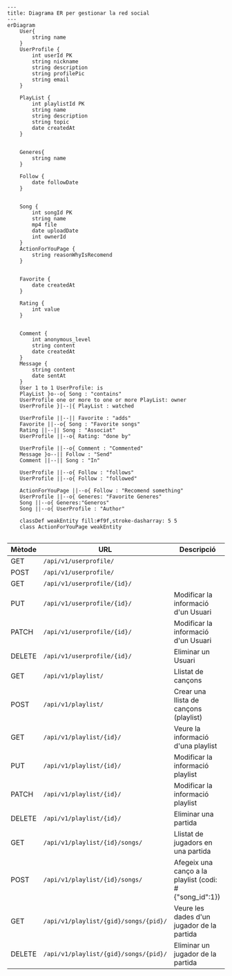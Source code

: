 ```mermaid
---
title: Diagrama ER per gestionar la red social
---
erDiagram
    User{
        string name
    }
    UserProfile {        
        int userId PK
        string nickname
        string description
        string profilePic
        string email
    }

    PlayList {
        int playlistId PK
        string name
        string description
        string topic
        date createdAt
    }
    
    
    Generes{
        string name
    }

    Follow {
        date followDate
    }

    
    Song {
        int songId PK
        string name
        mp4 file   
        date uploadDate
        int ownerId
    }
    ActionForYouPage {
        string reasonWhyIsRecomend
    }
    
    
    Favorite {
        date createdAt
    }

    Rating {
        int value  
    }

    
    Comment {
        int anonymous_level
        string content
        date createdAt
    }
    Message {
        string content
        date sentAt
    }
    User 1 to 1 UserProfile: is
    PlayList }o--o{ Song : "contains"
    UserProfile one or more to one or more PlayList: owner
    UserProfile }|--|{ PlayList : watched

    UserProfile ||--|| Favorite : "adds"
    Favorite ||--o{ Song : "Favorite songs"
    Rating ||--|| Song : "Associat"
    UserProfile ||--o{ Rating: "done by"

    UserProfile ||--o{ Comment : "Commented"
    Message }o--|| Follow : "Send"
    Comment ||--|| Song : "In"

    UserProfile ||--o{ Follow : "follows"
    UserProfile ||--o{ Follow : "followed"

    ActionForYouPage ||--o{ Follow : "Recomend something"
    UserProfile ||--o{ Generes: "Favorite Generes"
    Song ||--o{ Generes:"Generos"        
    Song ||--o{ UserProfile : "Author"
    
    classDef weakEntity fill:#f9f,stroke-dasharray: 5 5
    class ActionForYouPage weakEntity


```



| Mètode | URL                                                 | Descripció                   |
| ------ | --------------------------------------------------- | ---------------------------- |
| GET    | `/api/v1/userprofile/`                                    |           |
| POST   | `/api/v1/userprofile/`                                    |             |
| GET    | `/api/v1/userprofile/{id}/`                               |         |
| PUT    | `/api/v1/userprofile/{id}/`                               | Modificar la informació d'un Usuari    |
| PATCH  | `/api/v1/userprofile/{id}/`                               | Modificar la informació d'un Usuari   |
| DELETE | `/api/v1/userprofile/{id}/`                               | Eliminar un Usuari         |
| GET    | `/api/v1/playlist/`                                    | Llistat de cançons          |
| POST   | `/api/v1/playlist/`                                    | Crear una llista de cançons (playlist)            |
| GET    | `/api/v1/playlist/{id}/`                               | Veure la informació d'una playlist        |
| PUT    | `/api/v1/playlist/{id}/`                               | Modificar la informació playlist    |
| PATCH  | `/api/v1/playlist/{id}/`                               | Modificar la informació playlist    |
| DELETE | `/api/v1/playlist/{id}/`                               | Eliminar una partida         |
| GET    | `/api/v1/playlist/{id}/songs/`                       | Llistat de jugadors en una partida    |
| POST   | `/api/v1/playlist/{id}/songs/`                       | Afegeix una canço a la playlist (codi: #{"song_id":1})      |
| GET    | `/api/v1/playlist/{gid}/songs/{pid}/`                | Veure les dades d'un jugador de la partida     |
| DELETE | `/api/v1/playlist/{gid}/songs/{pid}/`                | Eliminar un jugador de la partida   |

